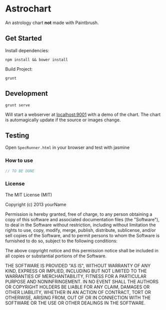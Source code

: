 Astrochart
==========

An astrology chart **not** made with Paintbrush.

## Get Started

Install dependencies:

    npm install && bower install

Build Project:

    grunt

## Development

    grunt serve

Will start a webserver at [localhost:9001](http://localhost:9001/) with a demo of the chart. The chart is automagically update if the source or images change.

## Testing

Open `SpecRunner.html` in your browser and test with jasmine

### How to use

```javascript
// TO BE DONE
```

### License

The MIT License (MIT)

Copyright (c) 2013 yourName

Permission is hereby granted, free of charge, to any person obtaining a copy of
this software and associated documentation files (the "Software"), to deal in
the Software without restriction, including without limitation the rights to
use, copy, modify, merge, publish, distribute, sublicense, and/or sell copies of
the Software, and to permit persons to whom the Software is furnished to do so,
subject to the following conditions:

The above copyright notice and this permission notice shall be included in all
copies or substantial portions of the Software.

THE SOFTWARE IS PROVIDED "AS IS", WITHOUT WARRANTY OF ANY KIND, EXPRESS OR
IMPLIED, INCLUDING BUT NOT LIMITED TO THE WARRANTIES OF MERCHANTABILITY, FITNESS
FOR A PARTICULAR PURPOSE AND NONINFRINGEMENT. IN NO EVENT SHALL THE AUTHORS OR
COPYRIGHT HOLDERS BE LIABLE FOR ANY CLAIM, DAMAGES OR OTHER LIABILITY, WHETHER
IN AN ACTION OF CONTRACT, TORT OR OTHERWISE, ARISING FROM, OUT OF OR IN
CONNECTION WITH THE SOFTWARE OR THE USE OR OTHER DEALINGS IN THE SOFTWARE.
